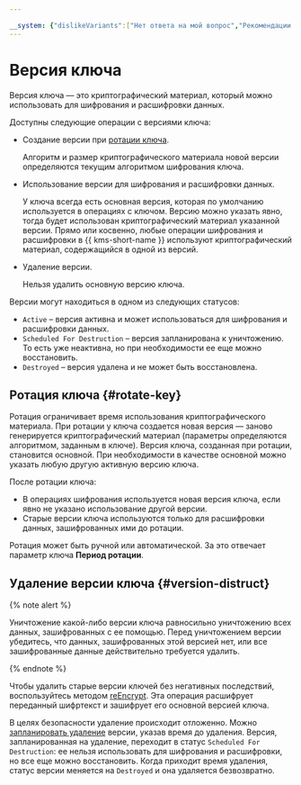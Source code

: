 ```yaml
---

__system: {"dislikeVariants":["Нет ответа на мой вопрос","Рекомендации не помогли","Содержание не соответсвует заголовку","Другое"]}
---
```

# Версия ключа

Версия ключа — это криптографический материал, который можно использовать для шифрования и расшифровки данных. 

Доступны следующие операции с версиями ключа:
* Создание версии при [ротации ключа](#rotate-key).

    Алгоритм и размер криптографического материала новой версии определяются текущим алгоритмом шифрования ключа.
* Использование версии для шифрования и расшифровки данных.

    У ключа всегда есть основная версия, которая по умолчанию используется в операциях с ключом. Версию можно указать явно, тогда будет использован криптографический материал указанной версии. Прямо или косвенно, любые операции шифрования и расшифровки в {{ kms-short-name }} используют криптографический материал, содержащийся в одной из версий.
* Удаление версии.

    Нельзя удалить основную версию ключа.

Версии могут находиться в одном из следующих статусов:
* `Active` – версия активна и может использоваться для шифрования и расшифровки данных.
* `Scheduled For Destruction` – версия запланирована к уничтожению. То есть уже неактивна, но при необходимости  ее еще можно восстановить.
* `Destroyed` – версия удалена и не может быть восстановлена.

## Ротация ключа {#rotate-key}

Ротация ограничивает время использования криптографического материала. При ротации у ключа создается новая версия — заново генерируется криптографический материал (параметры определяются алгоритмом, заданным в ключе). Версия ключа, созданная при ротации, становится основной. При необходимости в качестве основной можно указать любую другую активную версию ключа. 

После ротации ключа: 
* В операциях шифрования используется новая версия ключа, если явно не указано использование другой версии.
* Старые версии ключа используются только для расшифровки данных, зашифрованных ими до ротации.

Ротация может быть ручной или автоматической. За это отвечает параметр ключа **Период ротации**.

## Удаление версии ключа {#version-distruct}

{% note alert %}

Уничтожение какой-либо версии ключа равносильно уничтожению всех данных, зашифрованных с ее помощью. Перед уничтожением версии убедитесь, что данных, зашифрованных этой версией нет, или все зашифрованные данные действительно требуется удалить.

{% endnote %}

Чтобы удалить старые версии ключей без негативных последствий, воспользуйтесь методом [reEncrypt](../api-ref/SymmetricCrypto/reEncrypt). Эта операция расшифрует переданный шифртекст  и зашифрует его основной версией ключа.

В целях безопасности удаление происходит отложенно. Можно [запланировать удаление](../operations/version#delete) версии, указав время до удаления. Версия, запланированная на удаление, переходит в статус `Scheduled For Destruction`: ее нельзя использовать для шифрования и расшифровки, но все еще можно восстановить. Когда приходит время удаления, статус версии меняется на `Destroyed` и она удаляется безвозвратно.